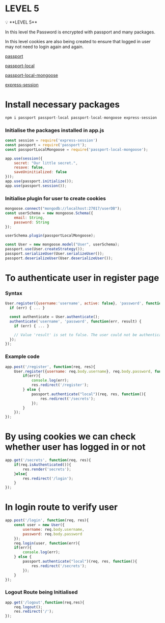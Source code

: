 # **LEVEL 5**

<aside>
💡 **LEVEL 5**

In this level the Password is encrypted with passport and many packages.

In this level cookies are also being created to ensure that logged in user may not need to login again and again.

</aside>

[passport](https://www.npmjs.com/package/passport)

[passport-local](https://www.npmjs.com/package/passport-local)

[passport-local-mongoose](https://www.npmjs.com/package/passport-local-mongoose)

[express-session](https://www.npmjs.com/package/express-session)

# Install necessary packages

```jsx
npm i passport passport-local passport-local-mongoose express-session
```

### Initialise the packages installed in app.js

```jsx
const session = require('express-session')
const passport = require('passport');
const passportLocalMongoose = require('passport-local-mongoose');
```

```jsx
app.use(session({
    secret: "Our little secret.",
    resave: false,
    saveUninitialized: false
}));
app.use(passport.initialize());
app.use(passport.session());
```

### Initialise plugin for user to create cookies

```jsx
mongoose.connect("mongodb://localhost:27017/userDB");
const userSchema = new mongoose.Schema({
    email: String,
    password: String
});

userSchema.plugin(passportLocalMongoose);

const User = new mongoose.model("User", userSchema);
passport.use(User.createStrategy());
passport.serializeUser(User.serializeUser());
passport.deserializeUser(User.deserializeUser());
```

# To authenticate user in register page

### Syntax

```jsx
User.register({username:'username', active: false}, 'password', function(err, user) {
  if (err) { ... }

  const authenticate = User.authenticate();
  authenticate('username', 'password', function(err, result) {
    if (err) { ... }

    // Value 'result' is set to false. The user could not be authenticated since the user is not active
  });
});
```

### Example code

```jsx
app.post('/register', function(req, res){
    User.register({username: req.body.username}, req.body.password, function(err, user){
        if(err){
            console.log(err);
            res.redirect('/register');
        } else {
            passport.authenticate("local")(req, res, function(){
                res.redirect('/secrets');
            });
        }
    });
});
```

# By using cookies we can check whether user has logged in or not

```jsx
app.get('/secrets', function(req, res){
    if(req.isAuthenticated()){
        res.render('secrets');
    }else{
        res.redirect('/login');
    }
});
```

# In login route to verify user

```jsx
app.post('/login', function(req, res){
    const user = new User({
        username: req.body.username,
        password: req.body.password
    });
    req.login(user, function(err){  
    if(err){
        console.log(err);
    } else {
        passport.authenticate("local")(req, res, function(){
            res.redirect('/secrets');
        });
    }
});
```

### Logout Route being Initialised
```jsx
app.get('/logout',function(req,res){
    req.logout();
    res.redirect('/');
});
```
